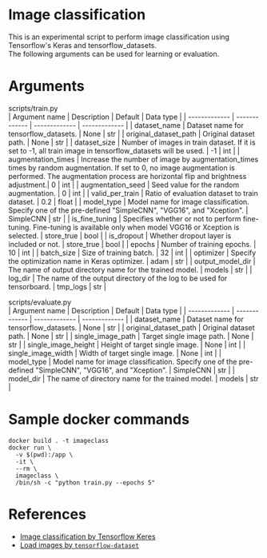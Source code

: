 # Image classification
This is an experimental script to perform image classification using Tensorflow's Keras and tensorflow_datasets.  
The following arguments can be used for learning or evaluation.  

# Arguments
scripts/train.py  
| Argument name | Description | Default | Data type |
| ------------- | ------------- | ------------- | ------------- |
| dataset_name | Dataset name for tensorflow_datasets. | None | str |
| original_dataset_path | Original dataset path. | None | str |
| dataset_size | Number of images in train dataset. If it is set to -1, all train image in tensorflow_datasets will be used. | -1 | int |
| augmentation_times | Increase the number of image by augmentation_times times by random augmentation. If set to 0, no image augmentation is performed. The augmentation process are horizontal flip and brightness adjustment.| 0 | int |
| augmentation_seed | Seed value for the random augmentation. | 0 | int |
| valid_per_train | Ratio of evaluation dataset to train dataset. | 0.2 | float |
| model_type | Model name for image classification. Specify one of the pre-defined "SimpleCNN", "VGG16", and "Xception". | SimpleCNN | str |
| is_fine_tuning | Specifies whether or not to perform fine-tuning. Fine-tuning is available only when model VGG16 or Xception is selected. | store_true | bool |
| is_dropout | Whether dropout layer is included or not. | store_true | bool |
| epochs | Number of training epochs. | 10 | int |
| batch_size | Size of training batch. | 32 | int |
| optimizer | Specify the optimization name in Keras optimizer. | adam | str |
| output_model_dir |  The name of output directory name for the trained model. | models | str |
| log_dir | The name of the output directory of the log to be used for tensorboard. | tmp_logs | str |

scripts/evaluate.py  
| Argument name | Description | Default | Data type |
| ------------- | ------------- | ------------- | ------------- |
| dataset_name | Dataset name for tensorflow_datasets. | None | str |
| original_dataset_path | Original dataset path. | None | str |
| single_image_path | Target single image path. | None | str |
| single_image_height | Height of target single image. | None | int |
| single_image_width | Width of target single image. | None | int |
| model_type | Model name for image classification. Specify one of the pre-defined "SimpleCNN", "VGG16", and "Xception". | SimpleCNN | str |
| model_dir |  The name of directory name for the trained model. | models | str |

# Sample docker commands
```
docker build . -t imageclass
docker run \
  -v $(pwd):/app \
  -it \
  --rm \
  imageclass \
  /bin/sh -c "python train.py --epochs 5"
```

# References
- [Image classification by Tensorflow Keres](https://www.tensorflow.org/tutorials/images/classification)
- [Load images by `tensorflow-dataset`](https://www.tensorflow.org/tutorials/load_data/images)
